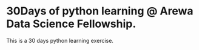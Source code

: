 # 30Days of python learning @ Arewa Data Science Fellowship. 

This is a 30 days python learning exercise.
